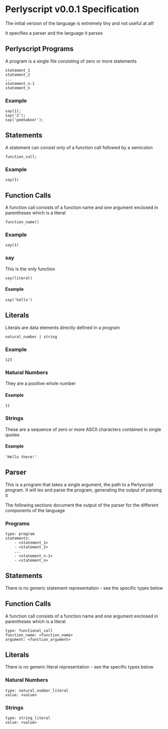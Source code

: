 # Perlyscript v0.0.1 Specification

The initial version of the language is extremely tiny and not useful at all!

It specifies a parser and the language it parses

## Perlyscript Programs

A program is a single file consisting of zero or more statements

```
statement_1
statement_2
...
statement_n-1
statement_n
```

### Example

```
say(1);
say('2');
say('peekaboo!');
```

## Statements

A statement can consist only of a function call followed by a semicolon

```
function_call;
```

### Example

```
say(1)
```

## Function Calls

A function call consists of a function name and one argument enclosed in parentheses which is a literal

```
function_name()
```

### Example

```
say(1)
```

### say

This is the only function

```
say(literal)
```

#### Example

```
say('hello')
```

## Literals

Literals are data elements directly defined in a program

```
natural_number | string
```

### Example

```
123
```

### Natural Numbers

They are a positive whole number

#### Example

```
11
```

### Strings

These are a sequence of zero or more ASCII characters contained in single quotes

#### Example

```
'Hello there!'
```

## Parser

This is a program that takes a single argument, the path to a Perlyscript program. It will lex and parse the program, generating the output of parsing it

The following sections document the output of the parser for the different components of the language

### Programs

```
type: program
statements:
    - <statement_1>
    - <statement_2>
    ...
    - <statement_n-1>
    - <statement_n>
```

## Statements

There is no generic statement representation - see the specific types below

## Function Calls

A function call consists of a function name and one argument enclosed in parentheses which is a literal

```
type: functional_call
function_name: <function_name>
argument: <function_argument>
```

## Literals

There is no generic literal representation - see the specific types below

### Natural Numbers

```
type: natural_number_literal
value: <value>
```

### Strings

```
type: string_literal
value: <value>
```
